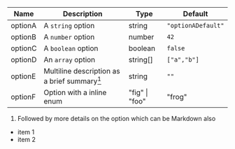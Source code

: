 
| Name    | Description                                                                         | Type                    | Default            |
| ------- | ----------------------------------------------------------------------------------- | ----------------------- | ------------------ |
| optionA | A `string` option                                                                   | string                  | `"optionADefault"` |
| optionB | A `number` option                                                                   | number                  | `42`               |
| optionC | A `boolean` option                                                                  | boolean                 | `false`            |
| optionD | An `array` option                                                                   | string[]                | `["a","b"]`        |
| optionE | Multiline description as a brief summary<a href="#optionE-details"><sup>1</sup></a> | string                  | `""`               |
| optionF | Option with a inline enum                                                           | "fig" \| "foo" | "frog" | `"fig"`            |


1. <a id="optionE-details"></a>Followed by more details on
the option which can be Markdown also
  - item 1
  - item 2

